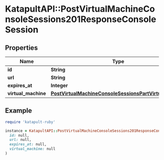 # KatapultAPI::PostVirtualMachineConsoleSessions201ResponseConsoleSession

## Properties

| Name | Type | Description | Notes |
| ---- | ---- | ----------- | ----- |
| **id** | **String** |  | [optional] |
| **url** | **String** |  | [optional] |
| **expires_at** | **Integer** |  | [optional] |
| **virtual_machine** | [**PostVirtualMachineConsoleSessionsPartVirtualMachine**](PostVirtualMachineConsoleSessionsPartVirtualMachine.md) |  | [optional] |

## Example

```ruby
require 'katapult-ruby'

instance = KatapultAPI::PostVirtualMachineConsoleSessions201ResponseConsoleSession.new(
  id: null,
  url: null,
  expires_at: null,
  virtual_machine: null
)
```

